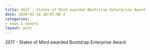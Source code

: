 ```yaml
---
title: 2017 - States of Mind awarded Bootstrap Enterprise Award
date: 2020-02-16 18:07:00 Z
categories:
- news & events
layout: post
---
```


2017 - States of Mind awarded Bootstrap Enterprise Award 
